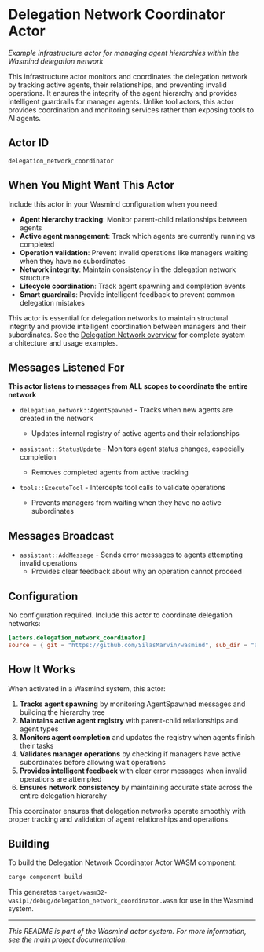 # Delegation Network Coordinator Actor

*Example infrastructure actor for managing agent hierarchies within the Wasmind delegation network*

This infrastructure actor monitors and coordinates the delegation network by tracking active agents, their relationships, and preventing invalid operations. It ensures the integrity of the agent hierarchy and provides intelligent guardrails for manager agents. Unlike tool actors, this actor provides coordination and monitoring services rather than exposing tools to AI agents.

## Actor ID
`delegation_network_coordinator`

## When You Might Want This Actor

Include this actor in your Wasmind configuration when you need:

- **Agent hierarchy tracking**: Monitor parent-child relationships between agents
- **Active agent management**: Track which agents are currently running vs completed
- **Operation validation**: Prevent invalid operations like managers waiting when they have no subordinates
- **Network integrity**: Maintain consistency in the delegation network structure
- **Lifecycle coordination**: Track agent spawning and completion events
- **Smart guardrails**: Provide intelligent feedback to prevent common delegation mistakes

This actor is essential for delegation networks to maintain structural integrity and provide intelligent coordination between managers and their subordinates. See the [Delegation Network overview](../../README.md) for complete system architecture and usage examples.

## Messages Listened For

**This actor listens to messages from ALL scopes to coordinate the entire network**

- `delegation_network::AgentSpawned` - Tracks when new agents are created in the network
  - Updates internal registry of active agents and their relationships
  
- `assistant::StatusUpdate` - Monitors agent status changes, especially completion
  - Removes completed agents from active tracking
  
- `tools::ExecuteTool` - Intercepts tool calls to validate operations
  - Prevents managers from waiting when they have no active subordinates

## Messages Broadcast

- `assistant::AddMessage` - Sends error messages to agents attempting invalid operations
  - Provides clear feedback about why an operation cannot proceed

## Configuration

No configuration required. Include this actor to coordinate delegation networks:

```toml
[actors.delegation_network_coordinator]
source = { git = "https://github.com/SilasMarvin/wasmind", sub_dir = "actors/delegation_network/crates/delegation_network_coordinator" }
```

## How It Works

When activated in a Wasmind system, this actor:

1. **Tracks agent spawning** by monitoring AgentSpawned messages and building the hierarchy tree
2. **Maintains active agent registry** with parent-child relationships and agent types
3. **Monitors agent completion** and updates the registry when agents finish their tasks
4. **Validates manager operations** by checking if managers have active subordinates before allowing wait operations
5. **Provides intelligent feedback** with clear error messages when invalid operations are attempted
6. **Ensures network consistency** by maintaining accurate state across the entire delegation hierarchy

This coordinator ensures that delegation networks operate smoothly with proper tracking and validation of agent relationships and operations.

## Building

To build the Delegation Network Coordinator Actor WASM component:

```bash
cargo component build
```

This generates `target/wasm32-wasip1/debug/delegation_network_coordinator.wasm` for use in the Wasmind system.

---

*This README is part of the Wasmind actor system. For more information, see the main project documentation.*